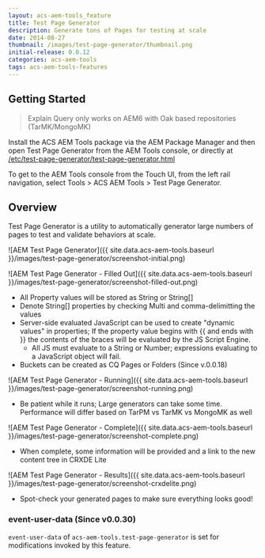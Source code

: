```yaml
---
layout: acs-aem-tools_feature
title: Test Page Generator
description: Generate tons of Pages for testing at scale
date: 2014-08-27
thumbnail: /images/test-page-generator/thumbnail.png
initial-release: 0.0.12
categories: acs-aem-tools
tags: acs-aem-tools-features
---
```


## Getting Started

> Explain Query only works on AEM6 with Oak based repositories (TarMK/MongoMK)

Install the ACS AEM Tools package via the AEM Package Manager and then open Test Page Generator from the AEM Tools console, or directly at [/etc/test-page-generator/test-page-generator.html](http://localhost:4502/etc/acs-tools/test-page-generator.html)

To get to the AEM Tools console from the Touch UI, from the left rail navigation, select Tools > ACS AEM Tools > Test Page Generator.

## Overview

Test Page Generator is a utility to automatically generator large numbers of pages to test and validate behaviors at scale.

![AEM Test Page Generator]({{ site.data.acs-aem-tools.baseurl }}/images/test-page-generator/screenshot-initial.png)

![AEM Test Page Generator - Filled Out]({{ site.data.acs-aem-tools.baseurl }}/images/test-page-generator/screenshot-filled-out.png)

* All Property values will be stored as String or String[]
* Denote String[] properties by checking Multi and comma-delimitting the values
* Server-side evaluated JavaScript can be used to create "dynamic values" in properties; If the property value begins with {{ and ends with }} the contents of the braces will be evaluated by the JS Script Engine.
  * All JS must evaluate to a String or Number; expressions evaluating to a JavaScript object will fail.
* Buckets can be created as CQ Pages or Folders (Since v.0.0.18)

![AEM Test Page Generator - Running]({{ site.data.acs-aem-tools.baseurl }}/images/test-page-generator/screenshot-running.png)

* Be patient while it runs; Large generators can take some time. Performance will differ based on TarPM vs TarMK vs MongoMK as well

![AEM Test Page Generator - Complete]({{ site.data.acs-aem-tools.baseurl }}/images/test-page-generator/screenshot-complete.png)

* When complete, some information will be provided and a link to the new content tree in CRXDE Lite

![AEM Test Page Generator - Results]({{ site.data.acs-aem-tools.baseurl }}/images/test-page-generator/screenshot-crxdelite.png)

* Spot-check your generated pages to make sure everything looks good!

### event-user-data (Since v0.0.30)

`event-user-data` of `acs-aem-tools.test-page-generator` is set for modifications invoked by this feature.
